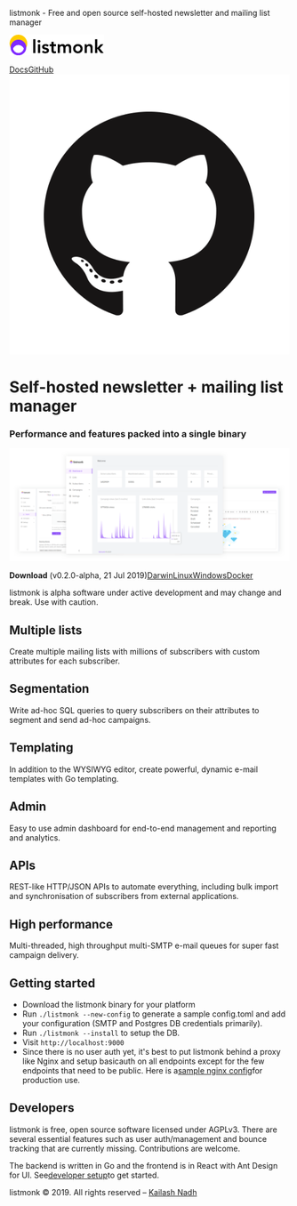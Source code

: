 listmonk - Free and open source self-hosted newsletter and mailing list manager

[![](../_resources/2b9a3f3ed2ff969572b2d3cf3b3d1eed.png)](https://listmonk.app/)

[Docs](https://listmonk.app/docs)[GitHub![GitHub-Mark.png](../_resources/1fbf1eeb622038a1ea2e62036d33788a.png)](https://github.com/knadh/listmonk)

# Self-hosted newsletter + mailing list manager

### Performance and features packed into a single binary

![](../_resources/72cdaf07dbf10e10c4b7a85497359a57.png)

**Download** (v0.2.0-alpha, 21 Jul 2019)[Darwin](https://github.com/knadh/listmonk/releases/download/v0.2.0-alpha/listmonk_0.2.0-alpha_darwin_amd64.tar.gz)[Linux](https://github.com/knadh/listmonk/releases/download/v0.2.0-alpha/listmonk_0.2.0-alpha_linux_amd64.tar.gz)[Windows](https://github.com/knadh/listmonk/releases/download/v0.2.0-alpha/listmonk_0.2.0-alpha_windows_amd64.tar.gz)[Docker](https://github.com/knadh/listmonk#running-on-docker)

listmonk is alpha software under active development and may change and break. Use with caution.

## Multiple lists

Create multiple mailing lists with millions of subscribers with custom attributes for each subscriber.

## Segmentation

Write ad-hoc SQL queries to query subscribers on their attributes to segment and send ad-hoc campaigns.

## Templating

In addition to the WYSIWYG editor, create powerful, dynamic e-mail templates with Go templating.

## Admin

Easy to use admin dashboard for end-to-end management and reporting and analytics.

## APIs

REST-like HTTP/JSON APIs to automate everything, including bulk import and synchronisation of subscribers from external applications.

## High performance

Multi-threaded, high throughput multi-SMTP e-mail queues for super fast campaign delivery.

## Getting started

- Download the listmonk binary for your platform
- Run `./listmonk --new-config` to generate a sample config.toml and add your configuration (SMTP and Postgres DB credentials primarily).
- Run `./listmonk --install` to setup the DB.
- Visit `http://localhost:9000`
- Since there is no user auth yet, it's best to put listmonk behind a proxy like Nginx and setup basicauth on all endpoints except for the few endpoints that need to be public. Here is a[sample nginx config](https://github.com/knadh/listmonk/wiki/Production-Nginx-config)for production use.

## Developers

listmonk is free, open source software licensed under AGPLv3. There are several essential features such as user auth/management and bounce tracking that are currently missing. Contributions are welcome.

The backend is written in Go and the frontend is in React with Ant Design for UI. See[developer setup](https://github.com/knadh/listmonk/wiki/Developer-setup)to get started.

listmonk © 2019. All rights reserved – [Kailash Nadh](https://nadh.in/)